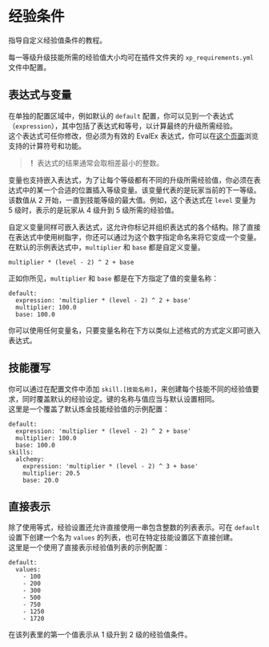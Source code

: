 # 经验条件  
指导自定义经验值条件的教程。  
  
每一等级升级技能所需的经验值大小均可在插件文件夹的 `xp_requirements.yml` 文件中配置。  
  
## 表达式与变量  
在单独的配置区域中，例如默认的 `default` 配置，你可以见到一个表达式（`expression`），其中包括了表达式和等号，以计算最终的升级所需经验。  
这个表达式可任你修改，但必须为有效的 EvalEx 表达式，你可以在[这个页面](https://github.com/uklimaschewski/EvalEx#supported-operators)浏览支持的计算符号和功能。

> **！** 表达式的结果通常会取相差最小的整数。

变量也支持嵌入表达式，为了让每个等级都有不同的升级所需经验值，你必须在表达式中的某一个合适的位置插入等级变量。该变量代表的是玩家当前的下一等级。该数值从 2 开始，一直到技能等级的最大值。例如，这个表达式在 `level` 变量为 5 级时，表示的是玩家从 4 级升到 5 级所需的经验值。  
  
自定义变量同样可嵌入表达式，这允许你标记并组织表达式的各个结构。除了直接在表达式中使用树脂字，你还可以通过为这个数字指定命名来将它变成一个变量。在默认的示例表达式中，`multiplier` 和 `base` 都是自定义变量。  

```multiplier * (level - 2) ^ 2 + base```

正如你所见，`multiplier` 和 `base` 都是在下方指定了值的变量名称：  

```
default:
  expression: 'multiplier * (level - 2) ^ 2 + base'
  multiplier: 100.0
  base: 100.0
```

你可以使用任何变量名，只要变量名称在下方以类似上述格式的方式定义即可嵌入表达式。  
  
## 技能覆写 
你可以通过在配置文件中添加 `skill.[技能名称]`，来创建每个技能不同的经验值要求，同时覆盖默认的经验设定。键的名称与值应当与默认设置相同。  
这里是一个覆盖了默认炼金技能经验值的示例配置：  

```
default:
  expression: 'multiplier * (level - 2) ^ 2 + base'
  multiplier: 100.0
  base: 100.0
skills:
  alchemy:
    expression: 'multiplier * (level - 2) ^ 3 + base'
    multiplier: 20.5
    base: 20.0
```

## 直接表示  
除了使用等式，经验设置还允许直接使用一串包含整数的列表表示。可在 `default` 设置下创建一个名为 `values` 的列表，也可在特定技能设置区下直接创建。  
这里是一个使用了直接表示经验值列表的示例配置：  

```
default:
  values:
    - 100
    - 200
    - 300
    - 500
    - 750
    - 1250
    - 1720
```

在该列表里的第一个值表示从 1 级升到 2 级的经验值条件。

